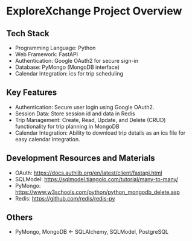 # ExploreXchange Project Overview

## Tech Stack
- Programming Language: Python
- Web Framework: FastAPI
- Authentication: Google OAuth2 for secure sign-in
- Database: PyMongo (MongoDB interface)
- Calendar Integration: ics for trip scheduling

## Key Features
- Authentication: Secure user login using Google OAuth2.
- Session Data: Store session id and data in Redis
- Trip Management: Create, Read, Update, and Delete (CRUD) functionality for trip planning in MongoDB
- Calendar Integration: Ability to download trip details as an ics file for easy calendar integration.

## Development Resources and Materials
- OAuth: https://docs.authlib.org/en/latest/client/fastapi.html
- SQLModel: https://sqlmodel.tiangolo.com/tutorial/many-to-many/
- PyMongo: https://www.w3schools.com/python/python_mongodb_delete.asp
- Redis: https://github.com/redis/redis-py

## Others
- PyMongo, MongoDB <- SQLAlchemy, SQLModel, PostgreSQL

